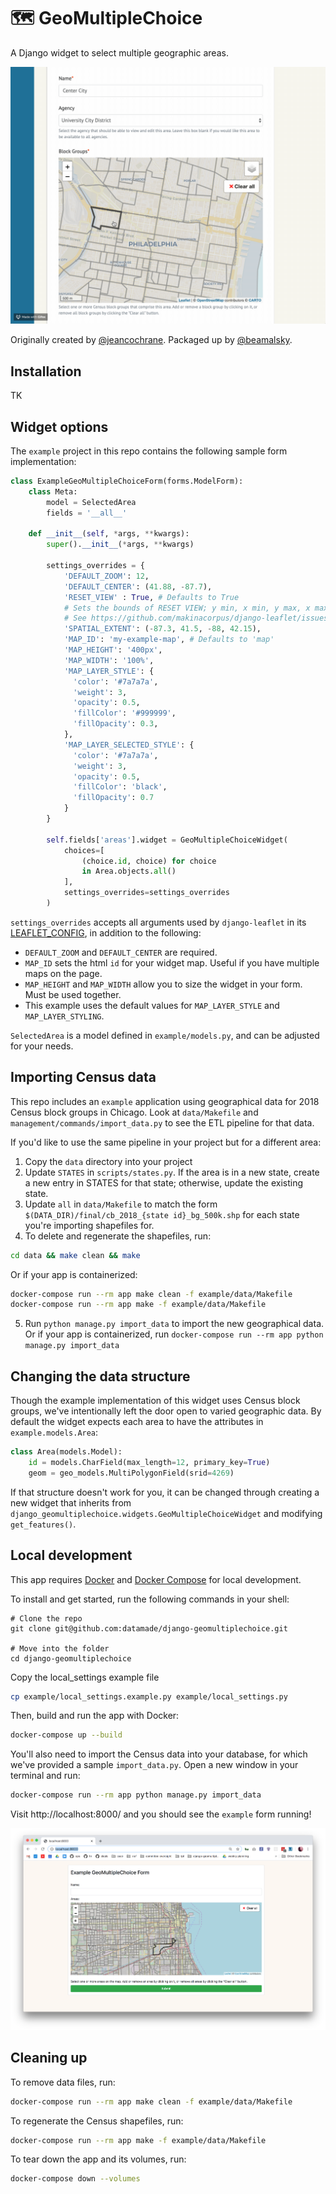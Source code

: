 # 🗺 GeoMultipleChoice

A Django widget to select multiple geographic areas.

![GeoMultipleChoice demo](images/just-spaces.gif)

Originally created by [@jeancochrane](https://github.com/jeancochrane). Packaged up by [@beamalsky](https://github.com/beamalsky).

## Installation

TK

## Widget options

The `example` project in this repo contains the following sample form implementation:

```python
class ExampleGeoMultipleChoiceForm(forms.ModelForm):
    class Meta:
        model = SelectedArea
        fields = '__all__'

    def __init__(self, *args, **kwargs):
        super().__init__(*args, **kwargs)

        settings_overrides = {
            'DEFAULT_ZOOM': 12,
            'DEFAULT_CENTER': (41.88, -87.7),
            'RESET_VIEW' : True, # Defaults to True
            # Sets the bounds of RESET VIEW; y min, x min, y max, x max
            # See https://github.com/makinacorpus/django-leaflet/issues/192
            'SPATIAL_EXTENT': (-87.3, 41.5, -88, 42.15),
            'MAP_ID': 'my-example-map', # Defaults to 'map'
            'MAP_HEIGHT': '400px',
            'MAP_WIDTH': '100%',
            'MAP_LAYER_STYLE': {
              'color': '#7a7a7a',
              'weight': 3,
              'opacity': 0.5,
              'fillColor': '#999999',
              'fillOpacity': 0.3,
            },
            'MAP_LAYER_SELECTED_STYLE': {
              'color': '#7a7a7a',
              'weight': 3,
              'opacity': 0.5,
              'fillColor': 'black',
              'fillOpacity': 0.7
            }
        }

        self.fields['areas'].widget = GeoMultipleChoiceWidget(
            choices=[
                (choice.id, choice) for choice
                in Area.objects.all()
            ],
            settings_overrides=settings_overrides
        )
```

`settings_overrides` accepts all arguments used by `django-leaflet` in its [LEAFLET_CONFIG](https://django-leaflet.readthedocs.io/en/latest/templates.html#configuration), in addition to the following:

- `DEFAULT_ZOOM` and `DEFAULT_CENTER` are required.
- `MAP_ID` sets the html `id` for your widget map. Useful if you have multiple maps on the page.
- `MAP_HEIGHT` and `MAP_WIDTH` allow you to size the widget in your form. Must be used together.
- This example uses the default values for `MAP_LAYER_STYLE` and `MAP_LAYER_STYLING`.

`SelectedArea` is a model defined in `example/models.py`, and can be adjusted for your needs.

## Importing Census data

This repo includes an `example` application using geographical data for 2018 Census block groups in Chicago. Look at `data/Makefile` and `management/commands/import_data.py` to see the ETL pipeline for that data.

If you'd like to use the same pipeline in your project but for a different area:

1. Copy the `data` directory into your project
2. Update `STATES` in `scripts/states.py`. If the area is in a new state, create a new entry in STATES for that state; otherwise, update the existing state.
3. Update `all` in `data/Makefile` to match the form `$(DATA_DIR)/final/cb_2018_{state id}_bg_500k.shp` for each state you're importing shapefiles for.
4. To delete and regenerate the shapefiles, run:

```bash
cd data && make clean && make
```

Or if your app is containerized:

```bash
docker-compose run --rm app make clean -f example/data/Makefile
docker-compose run --rm app make -f example/data/Makefile
```

5. Run `python manage.py import_data` to import the new geographical data. Or if your app is containerized, run `docker-compose run --rm app python manage.py import_data`

## Changing the data structure

Though the example implementation of this widget uses Census block groups, we've intentionally left the door open to varied geographic data. By default the widget expects each area to have the attributes in `example.models.Area`:

```python
class Area(models.Model):
    id = models.CharField(max_length=12, primary_key=True)
    geom = geo_models.MultiPolygonField(srid=4269)
```

If that structure doesn't work for you, it can be changed through creating a new widget that inherits from `django_geomultiplechoice.widgets.GeoMultipleChoiceWidget` and modifying `get_features()`.

## Local development

This app requires [Docker](https://docs.docker.com/get-docker/) and [Docker Compose](https://docs.docker.com/compose/install/) for local development.

To install and get started, run the following commands in your shell:

```
# Clone the repo
git clone git@github.com:datamade/django-geomultiplechoice.git

# Move into the folder
cd django-geomultiplechoice
```

Copy the local_settings example file

```bash
cp example/local_settings.example.py example/local_settings.py
```

Then, build and run the app with Docker:

```bash
docker-compose up --build
```

You'll also need to import the Census data into your database, for which we've provided a sample `import_data.py`. Open a new window in your terminal and run:

```bash
docker-compose run --rm app python manage.py import_data
```

Visit http://localhost:8000/ and you should see the `example` form running!

![GeoMultipleChoiceWidget example](images/geomultiplechoicewidget.png)

## Cleaning up

To remove data files, run:

```bash
docker-compose run --rm app make clean -f example/data/Makefile
```

To regenerate the Census shapefiles, run:

```bash
docker-compose run --rm app make -f example/data/Makefile
```

To tear down the app and its volumes, run:

```bash
docker-compose down --volumes
```
